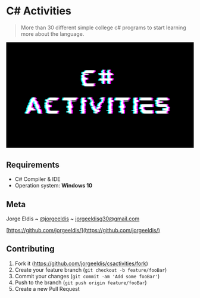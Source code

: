 # C# Activities

> More than 30 different simple college c# programs to start learning more about the language.

![header](https://raw.githubusercontent.com/jorgeeldis/csactivities/main/csheader.png)

## Requirements

*   C# Compiler & IDE
*   Operation system: **Windows 10**

## Meta

Jorge Eldis ~ [@jorgeeldis](https://twitter.com/jorgeeldis) ~ jorgeeldisg30@gmail.com

[https://github.com/jorgeeldis/](https://github.com/jorgeeldis/)

## Contributing

1. Fork it (<https://github.com/jorgeeldis/csactivities/fork>)
2. Create your feature branch (`git checkout -b feature/fooBar`)
3. Commit your changes (`git commit -am 'Add some fooBar'`)
4. Push to the branch (`git push origin feature/fooBar`)
5. Create a new Pull Request
